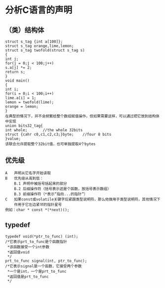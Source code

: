 # 分析C语言的声明
## （类）结构体
    struct s_tag {int a[100]};
    struct s_tag orange,lime,lemon;
    struct s_tag twofold(struct s_tag s)
    {
    int j;
    for(j = 0;j < 100;j++)
    s.a[j] *= 2;
    return s;
    }
    void main()
    {
    int i;
    for(i = 0;i < 100;i++)
    lime.a[i] = 1;
    lemon = twofold(lime);
    orange = lemon;
    }
    在典型的情况下，并不会频繁给整个数组赋值操作，但如果需要这样，可以通过把它放到结构体中实现
    union bits32_tag{
    int whole;       //the whole 32bits
    struct {cahr c0,c1,c2,c3;}byte;    //four 8 bits
    }value;
    该联合允许提取整个32bit值，也可单独提取4个bytes
## 优先级
    A   声明从它名字开始读取
    B   优先级从高到低：
        B.1 声明中被括号括起来的部分
        B.2 后缀操作符（括号表示这是个函数，放括号表示数组）
        B.3 前缀操作符（*表示“指向...的指针”）
    C   如果const或volatile关键字后紧跟类型说明符，那么他做用于类型说明符，其他情况下
        作用于它左边紧邻的指针星号
    例如：char * const *(*next)();
## typedef
    typedef void(*ptr_to_func) (int);
    /*它表示prt_to_func是个函数指针
     *该函数接受一个int参数
     *返回值void
     */
    prt_to_func signal(int, ptr_to_func);
    /*它表示signal是一个函数，它接受两个参数
     *一个是int，一个是prt_to_func
     *返回值是prt_to_func
     */
